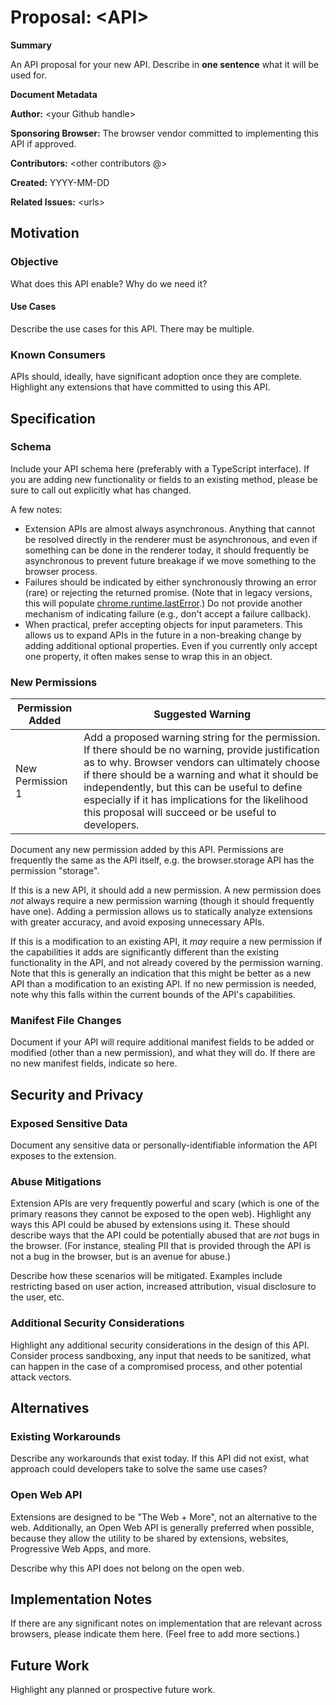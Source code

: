 # Proposal: &lt;API>

**Summary**

An API proposal for your new API.  Describe in **one sentence** what it will be
used for.

**Document Metadata**

**Author:** &lt;your Github handle>

**Sponsoring Browser:** The browser vendor committed to implementing this API
if approved.

**Contributors:** &lt;other contributors @>

**Created:** YYYY-MM-DD

**Related Issues:** &lt;urls>

## Motivation

### Objective

What does this API enable?  Why do we need it?

#### Use Cases

Describe the use cases for this API.  There may be multiple.

### Known Consumers

APIs should, ideally, have significant adoption once they are complete.
Highlight any extensions that have committed to using this API.

## Specification

### Schema

Include your API schema here (preferably with a TypeScript interface).  If you
are adding new functionality or fields to an existing method, please be sure to
call out explicitly what has changed.

A few notes:

*   Extension APIs are almost always asynchronous.  Anything that cannot be
    resolved directly in the renderer must be asynchronous, and even if
    something can be done in the renderer today, it should frequently be
    asynchronous to prevent future breakage if we move something to the browser
    process.
*   Failures should be indicated by either synchronously throwing an error
    (rare) or rejecting the returned promise.  (Note that in legacy versions,
    this will populate
    [chrome.runtime.lastError](https://developer.chrome.com/extensions/runtime#property-lastError).)
    Do not provide another mechanism of indicating failure (e.g., don't accept
    a failure callback).
*   When practical, prefer accepting objects for input parameters.  This allows
    us to expand APIs in the future in a non-breaking change by adding
    additional optional properties.  Even if you currently only accept one
    property, it often makes sense to wrap this in an object.

### New Permissions

| Permission Added | Suggested Warning |
| ---------------- | ----------------- |
| New Permission 1 | Add a proposed warning string for the permission.  If there should be no warning, provide justification as to why. Browser vendors can ultimately choose if there should be a warning and what it should be independently, but this can be useful to define especially if it has implications for the likelihood this proposal will succeed or be useful to developers. |

Document any new permission added by this API.  Permissions are frequently the
same as the API itself, e.g. the browser.storage API has the permission
"storage".

If this is a new API, it should add a new permission.  A new permission does
_not_ always require a new permission warning (though it should frequently have
one).  Adding a permission allows us to statically analyze extensions with
greater accuracy, and avoid exposing unnecessary APIs.

If this is a modification to an existing API, it _may_ require a new permission
if the capabilities it adds are significantly different than the existing
functionality in the API, and not already covered by the permission warning.
Note that this is generally an indication that this might be better as a new
API than a modification to an existing API.  If no new permission is needed,
note why this falls within the current bounds of the API's capabilities.

### Manifest File Changes

Document if your API will require additional manifest fields to be added or
modified (other than a new permission), and what they will do.  If there are no
new manifest fields, indicate so here.

## Security and Privacy

### Exposed Sensitive Data

Document any sensitive data or personally-identifiable information the API
exposes to the extension.

### Abuse Mitigations

Extension APIs are very frequently powerful and scary (which is one of the
primary reasons they cannot be exposed to the open web).  Highlight any ways
this API could be abused by extensions using it.  These should describe ways
that the API could be potentially abused that are _not_ bugs in the browser.
(For instance, stealing PII that is provided through the API is not a bug in
the browser, but is an avenue for abuse.)

Describe how these scenarios will be mitigated.  Examples include restricting
based on user action, increased attribution, visual disclosure to the user,
etc.

### Additional Security Considerations

Highlight any additional security considerations in the design of this API.
Consider process sandboxing, any input that needs to be sanitized, what can
happen in the case of a compromised process, and other potential attack
vectors.

## Alternatives

### Existing Workarounds

Describe any workarounds that exist today.  If this API did not exist, what
approach could developers take to solve the same use cases?

### Open Web API

Extensions are designed to be "The Web + More", not an alternative to the web.
Additionally, an Open Web API is generally preferred when possible, because
they allow the utility to be shared by extensions, websites, Progressive Web
Apps, and more.

Describe why this API does not belong on the open web.

## Implementation Notes

If there are any significant notes on implementation that are relevant across
browsers, please indicate them here.  (Feel free to add more sections.)

## Future Work

Highlight any planned or prospective future work.
